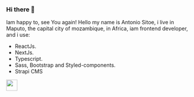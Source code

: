### Hi there 👋

Iam happy to, see You again!
Hello my name is Antonio Sitoe, i live in Maputo, the capital city of mozambique, in Africa, iam frontend developer, and i use:

- ReactJs.
- NextJs.
- Typescript.
- Sass, Bootstrap and Styled-components.
- Strapi CMS

<img src="https://user-images.githubusercontent.com/72309855/166139598-5110f283-2f82-4b93-822c-df7a913442a2.png" width="30px">


